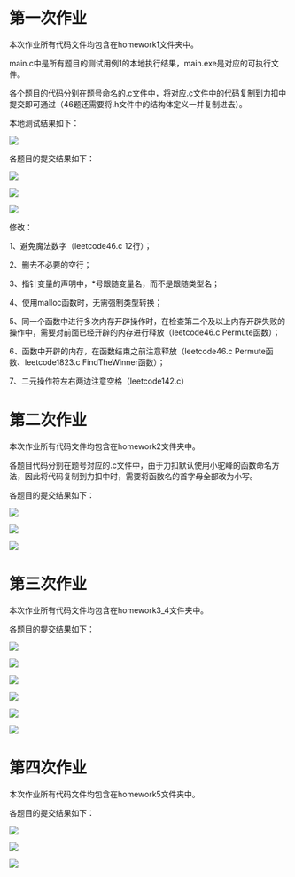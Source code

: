 # 第一次作业

本次作业所有代码文件均包含在homework1文件夹中。

main.c中是所有题目的测试用例1的本地执行结果，main.exe是对应的可执行文件。

各个题目的代码分别在题号命名的.c文件中，将对应.c文件中的代码复制到力扣中提交即可通过（46题还需要将.h文件中的结构体定义一并复制进去）。

本地测试结果如下：

![](./pictures/本地测试结果.png)

各题目的提交结果如下：

![](./pictures/力扣1823.png)

![](./pictures/力扣46.png)

![](./pictures/力扣120.png)

修改：

1、避免魔法数字（leetcode46.c 12行）；

2、删去不必要的空行；

3、指针变量的声明中，*号跟随变量名，而不是跟随类型名；

4、使用malloc函数时，无需强制类型转换；

5、同一个函数中进行多次内存开辟操作时，在检查第二个及以上内存开辟失败的操作中，需要对前面已经开辟的内存进行释放（leetcode46.c Permute函数）；

6、函数中开辟的内存，在函数结束之前注意释放（leetcode46.c Permute函数、leetcode1823.c FindTheWinner函数）；

7、二元操作符左右两边注意空格（leetcode142.c）

# 第二次作业

本次作业所有代码文件均包含在homework2文件夹中。

各题目代码分别在题号对应的.c文件中，由于力扣默认使用小驼峰的函数命名方法，因此将代码复制到力扣中时，需要将函数名的首字母全部改为小写。

各题目的提交结果如下：

![](./pictures/力扣143.png)

![](./pictures/力扣1423.png)

![](./pictures/力扣1472.png)

# 第三次作业

本次作业所有代码文件均包含在homework3_4文件夹中。

各题目的提交结果如下：

![](./pictures/力扣146.png)

![](./pictures/力扣274.png)

![](./pictures/力扣464.png)

![](./pictures/力扣567.png)

![](./pictures/力扣826.png)

![](./pictures/力扣958.png)


# 第四次作业

本次作业所有代码文件均包含在homework5文件夹中。

各题目的提交结果如下：

![](./pictures/力扣532.png)

![](./pictures/力扣641.png)

![](./pictures/力扣LCR078.png)